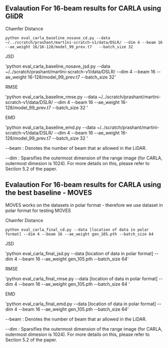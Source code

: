 

## Evalaution For 16-beam results for CARLA using GliDR 

Chamfer Distance

`python eval_carla_baseline_nosave_cd.py --data ~/../scratch/prashant/martini-scratch-v1/data/DSLR/ --dim 4 --beam 16 --ae_weight 16/16-128/model_99_prev.t7   --batch_size 32`


JSD

'python eval_carla_baseline_nosave_jsd.py --data ~/../scratch/prashant/martini-scratch-v1/data/DSLR/ --dim 4 --beam 16 --ae_weight 16-128/model_99_prev.t7   --batch_size 32'
      

RMSE

'python eval_carla_baseline_rmse.py --data ~/../scratch/prashant/martini-scratch-v1/data/DSLR/ --dim 4 --beam 16 --ae_weight 16-128/model_99_prev.t7   --batch_size 32 '
      

EMD

'python eval_carla_baseline_emd.py --data ~/../scratch/prashant/martini-scratch-v1/data/DSLR/ --dim 4 --beam 16 --ae_weight 16-128/model_99_prev.t7   --batch_size 32 '



--beam : Denotes the number of beam that ar allowed in the LiDAR. 

--dim  : Sparsifies the outermost dimension of the range image (for CARLA, outermost dimesion is 1024). For more details on this, please refer to Section 5.2 of the paper.





## Evalaution For 16-beam results for CARLA using the best baseline - MOVES

MOVES works on the datasets in polar format - therefore we use dataset in polar format for testing MOVES


Chamfer Distance

`python eval_carla_final_cd.py --data [location of data in polar format] --dim 4 --beam 16 --ae_weight gen_105.pth --batch_size 64`


JSD

'python eval_carla_final_jsd.py --data [location of data in polar format] --dim 4 --beam 16 --ae_weight gen_105.pth --batch_size 64'
      

RMSE

'python eval_carla_final_rmse.py --data [location of data in polar format] --dim 4 --beam 16 --ae_weight gen_105.pth --batch_size 64 '
      

EMD

'python eval_carla_final_emd.py --data [location of data in polar format] --dim 4 --beam 16 --ae_weight gen_105.pth --batch_size 64'



--beam : Denotes the number of beam that ar allowed in the LiDAR. 

--dim  : Sparsifies the outermost dimension of the range image (for CARLA, outermost dimesion is 1024). For more details on this, please refer to Section 5.2 of the paper.




